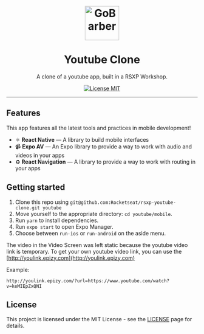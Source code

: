 <h1 align="center">
<br>
  <img src="https://carlisletheacarlisletheatre.org/images/youtube-logo-png-transparent-background-9.png" alt="GoBarber" width="90">
<br>
<br>
Youtube Clone
</h1>

<p align="center">A clone of a youtube app, built in a RSXP Workshop.</p>

<p align="center">
  <a href="https://opensource.org/licenses/MIT">
    <img src="https://img.shields.io/badge/license-MIT-blue.svg?style=flat-square" alt="License MIT">
  </a>
</p>

<hr />

## Features

This app features all the latest tools and practices in mobile development!

- ⚛ **React Native** — A library to build mobile interfaces
- 📹 **Expo AV** — An Expo library to provide a way to work with audio and videos in your apps
- ♻ **React Navigation** — A library to provide a way to work with routing in your apps 

## Getting started

1. Clone this repo using `git@github.com:Rocketseat/rsxp-youtube-clone.git youtube`
2. Move yourself to the appropriate directory: `cd youtube/mobile`.<br />
3. Run `yarn` to install dependencies.<br />
4. Run `expo start` to open Expo Manager.<br />
5. Choose between `run-ios` or `run-android` on the aside menu.  


The video in the Video Screen was left static because the youtube video link is temporary.
To get your own youtube video link, you can use the [http://youlink.epizy.com](http://youlink.epizy.com)

Example:

```
http://youlink.epizy.com/?url=https://www.youtube.com/watch?v=keMIEpZxQNI
```

## License

This project is licensed under the MIT License - see the [LICENSE](https://opensource.org/licenses/MIT) page for details.
